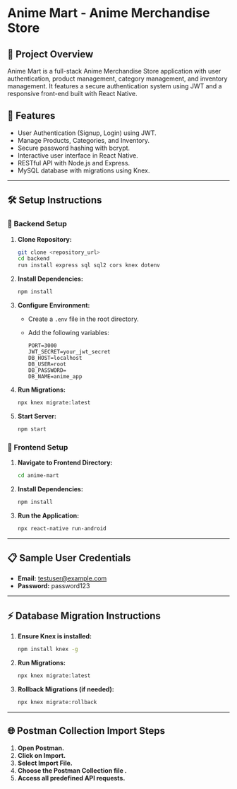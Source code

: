 # Anime Mart - Anime Merchandise Store

## 📌 Project Overview

Anime Mart is a full-stack Anime Merchandise Store application with user authentication, product management, category management, and inventory management. It features a secure authentication system using JWT and a responsive front-end built with React Native.

## 🚀 Features

* User Authentication (Signup, Login) using JWT.
* Manage Products, Categories, and Inventory.
* Secure password hashing with bcrypt.
* Interactive user interface in React Native.
* RESTful API with Node.js and Express.
* MySQL database with migrations using Knex.

---

## 🛠️ Setup Instructions

### 📌 Backend Setup

1. **Clone Repository:**

   ```bash
   git clone <repository_url>
   cd backend
   run install express sql sql2 cors knex dotenv
   ```

2. **Install Dependencies:**

   ```bash
   npm install
   ```

3. **Configure Environment:**

   * Create a `.env` file in the root directory.
   * Add the following variables:

     ```env
     PORT=3000
     JWT_SECRET=your_jwt_secret
     DB_HOST=localhost
     DB_USER=root
     DB_PASSWORD=
     DB_NAME=anime_app
     ```

4. **Run Migrations:**

   ```bash
   npx knex migrate:latest
   ```

5. **Start Server:**

   ```bash
   npm start
   ```

### 📌 Frontend Setup

1. **Navigate to Frontend Directory:**

   ```bash
   cd anime-mart
   ```

2. **Install Dependencies:**

   ```bash
   npm install
   ```

3. **Run the Application:**

   ```bash
   npx react-native run-android
   ```

---

## 📋 Sample User Credentials

* **Email:** [testuser@example.com](mailto:testuser@example.com)
* **Password:** password123

---

## ⚡ Database Migration Instructions

1. **Ensure Knex is installed:**

   ```bash
   npm install knex -g
   ```

2. **Run Migrations:**

   ```bash
   npx knex migrate:latest
   ```

3. **Rollback Migrations (if needed):**

   ```bash
   npx knex migrate:rollback
   ```

---

## 🌐 Postman Collection Import Steps

1. **Open Postman.**
2. **Click on Import.**
3. **Select Import File.**
4. **Choose the Postman Collection file .**
5. **Access all predefined API requests.**
